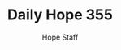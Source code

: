 ---
image: /assets/img/daily-hope-default-artwork.png
title: Daily Hope 355
number: 355
categories:
  - Daily Hope
author: Hope Staff
notes: Daily Hope 355
embed: >-
  <iframe style="border-radius:12px" src="https://open.spotify.com/embed/episode/5JZS4WIvXQK6jM756Cko8Y?utm_source=generator" width="100%" height="152" frameBorder="0" allowfullscreen="" allow="autoplay; clipboard-write; encrypted-media; fullscreen; picture-in-picture" loading="lazy"></iframe>
---
